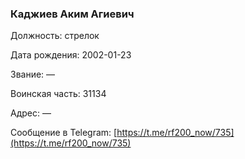 ### Каджиев Аким Агиевич

Должность: стрелок

Дата рождения: 2002-01-23

Звание: —

Воинская часть: 31134

Адрес: —

Сообщение в Telegram: [https://t.me/rf200_now/735](https://t.me/rf200_now/735)
